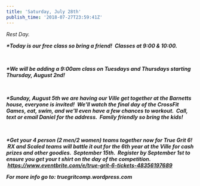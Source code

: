 ```yaml
---
title: 'Saturday, July 28th'
publish_time: '2018-07-27T23:59:41Z'
---
```


*Rest Day.*

***\*Today is our free class so bring a friend!  Classes at 9:00 &
10:00.***

 

***\*We will be adding a 9:00am class on Tuesdays and Thursdays starting
Thursday, August 2nd!***

 

***\*Sunday, August 5th we are having our Ville get together at the
Barnetts house, everyone is invited!  We'll watch the final day of the
CrossFit Games, eat, swim, and we'll even have a few chances to workout.
 Call, text or email Daniel for the address.  Family friendly so bring
the kids!***

 

***\*Get your 4 person (2 men/2 women) teams together now for True Grit
6!  RX and Scaled teams will battle it out for the 6th year at the Ville
for cash prizes and other goodies.  September 15th.  Register by
September 1st to ensure you get your t shirt on the day of the
competition.
 <https://www.eventbrite.com/e/true-grit-6-tickets-48356197689>***

***For more info go to: truegritcomp.wordpress.com***
